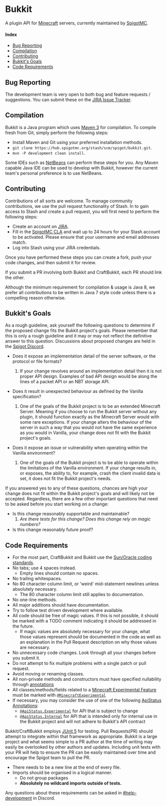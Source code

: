 Bukkit
======
A plugin API for [Minecraft](https://minecraft.net/) servers, currently maintained by [SpigotMC](https://www.spigotmc.org/).

#### Index
* [Bug Reporting](#bug-reporting)
* [Compilation](#compilation)
* [Contributing](#contributing)
* [Bukkit's Goals](#bukkits-goals)
* [Code Requirements](#code-requirements)

Bug Reporting
-------------
<a name="bug-reporting"></a>
The development team is very open to both bug and feature requests / suggestions. You can submit these on the [JIRA Issue Tracker](https://hub.spigotmc.org/jira/).

Compilation
-----------
<a name="compilation"></a>
Bukkit is a Java program which uses [Maven 3](https://maven.apache.org/) for compilation. To compile fresh from Git, simply perform the following steps:

* Install Maven and Git using your preferred installation methods.
* `git clone https://hub.spigotmc.org/stash/scm/spigot/bukkit.git`.
* `mvn -P development clean install`.
 
Some IDEs such as [NetBeans](https://netbeans.org/) can perform these steps for you. Any Maven capable Java IDE can be used to develop with Bukkit, however the current team's personal preference is to use NetBeans.

Contributing
------------
<a name="contributing"></a>
Contributions of all sorts are welcome. To manage community contributions, we use the pull request functionality of Stash. In to gain access to Stash and create a pull request, you will first need to perform the following steps:

* Create an account on [JIRA](https://hub.spigotmc.org/jira/).
* Fill in the [SpigotMC CLA](https://www.spigotmc.org/go/cla) and wait up to 24 hours for your Stash account to be activated. Please ensure that your username and email addresses match.
* Log into Stash using your JIRA credentials.

Once you have performed these steps you can create a fork, push your code changes, and then submit it for review.

If you submit a PR involving both Bukkit and CraftBukkit, each PR should link the other.

Although the minimum requirement for compilation & usage is Java 8, we prefer all contributions to be written in Java 7 style code unless there is a compelling reason otherwise.

Bukkit's Goals
--------------
<a name="bukkits-goals"></a>
As a rough guideline, ask yourself the following questions to determine if the proposed change fits the Bukkit project's goals. Please remember that this is only a rough guideline
and it may or may not reflect the definitive answer to this question.
Discussions about proposed changes are held in the [Spigot Discord](https://www.spigotmc.org/go/discord).

* Does it expose an implementation detail of the server software, or the protocol or file formats?

    1. If your change revolves around an implementation detail then it is not proper API design. Examples of bad API design would be along the lines of
    a packet API or an NBT storage API.
* Does it result in unexpected behaviour as defined by the Vanilla specification?
    1. One of the goals of the Bukkit project is to be an extended Minecraft Server. Meaning if you choose to run the Bukkit server without any plugin, it should function
    exactly as the Minecraft Server would with some rare exceptions. If your change alters the behaviour of the server in such a way that you would not have the same experience as you
    would in Vanilla, your change does not fit with the Bukkit project's goals.
* Does it expose an issue or vulnerability when operating within the Vanilla environment?
    1. One of the goals of the Bukkit project is to be able to operate within the limitations of the Vanilla environment. If your change results in, or exposes, the ability to, for example,
    crash the client invalid data is set, it does not fit the Bukkit project's needs.

If you answered yes to any of these questions, chances are high your change does not fit within the Bukkit project's goals and will likely not be accepted.
Regardless, there are a few other important questions that need to be asked before you start working on a change:
* Is this change reasonably supportable and maintainable?
    1. *Are there tests for this change? Does this change rely on magic numbers?*
* Is this change reasonably future proof?

Code Requirements
-----------------
<a name="code-requirements"></a>
* For the most part, CraftBukkit and Bukkit use the [Sun/Oracle coding standards](https://www.oracle.com/technetwork/java/javase/documentation/codeconvtoc-136057.html).
* No tabs; use 4 spaces instead.
    * Empty lines should contain no spaces.
* No trailing whitespaces.
* No 80 character column limit, or 'weird' mid-statement newlines unless absolutely necessary.
    * The 80 character column limit still applies to documentation.
* No one-line methods.
* All major additions should have documentation.
* Try to follow test driven development where available.
* All code should be free of magic values. If this is not possible, it should be marked with a TODO comment indicating it should be addressed in the future.
  * If magic values are absolutely necessary for your change, what those values represent should be documented in the code as well as an explanation in the Pull Request description on why those values are necessary.
* No unnecessary code changes. Look through all your changes before you submit it.
* Do not attempt to fix multiple problems with a single patch or pull request.
* Avoid moving or renaming classes.
* All non-private methods and constructors must have specified nullability through [annotations](https://github.com/JetBrains/java-annotations)
* All classes/methods/fields related to a [Minecraft Experimental Feature](https://minecraft.fandom.com/wiki/Experimental_Gameplay) must be marked with [`@MinecraftExperimental`](https://hub.spigotmc.org/javadocs/spigot/org/bukkit/MinecraftExperimental.html)
* If necessary, you may consider the use of one of the following [ApiStatus Annotations](https://javadoc.io/doc/org.jetbrains/annotations-java5/23.0.0/org/jetbrains/annotations/ApiStatus.html):
  * [`@ApiStatus.Experimental`](https://javadoc.io/doc/org.jetbrains/annotations-java5/23.0.0/org/jetbrains/annotations/ApiStatus.Experimental.html) for API that is subject to change
  * [`@ApiStatus.Internal`](https://javadoc.io/doc/org.jetbrains/annotations-java5/23.0.0/org/jetbrains/annotations/ApiStatus.Internal.html) for API that is intended only for internal use in the Bukkit project and will not adhere to Bukkit's API contract

Bukkit/CraftBukkit employs [JUnit 5](https://www.vogella.com/tutorials/JUnit/article.html) for testing. Pull Requests(PR) should attempt to integrate within that framework as appropriate.
Bukkit is a large project and what seems simple to a PR author at the time of writing may easily be overlooked by other authors and updates. Including unit tests with your PR
will help to ensure the PR can be easily maintained over time and encourage the Spigot team to pull the PR.

* There needs to be a new line at the end of every file.
* Imports should be organised in a logical manner.
    * Do not group packages
    * __Absolutely no wildcard imports outside of tests.__

Any questions about these requirements can be asked in [#help-development](https://www.spigotmc.org/go/discord) in Discord.
